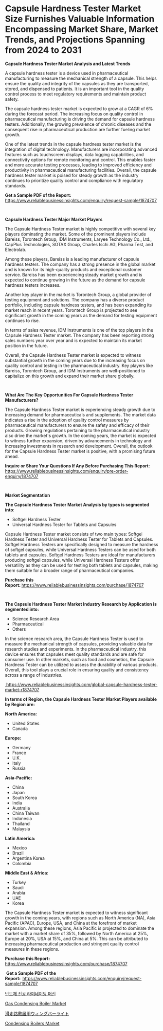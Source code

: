 <p><h1>Capsule Hardness Tester Market Size Furnishes Valuable Information Encompassing Market Share, Market Trends, and Projections Spanning from 2024 to 2031</h1></p><p><strong>Capsule Hardness Tester Market Analysis and Latest Trends</strong></p>
<p><p>A capsule hardness tester is a device used in pharmaceutical manufacturing to measure the mechanical strength of a capsule. This helps ensure the quality and integrity of the capsules as they are transported, stored, and dispensed to patients. It is an important tool in the quality control process to meet regulatory requirements and maintain product safety.</p><p>The capsule hardness tester market is expected to grow at a CAGR of 6% during the forecast period. The increasing focus on quality control in pharmaceutical manufacturing is driving the demand for capsule hardness testers. Additionally, the growing prevalence of chronic diseases and the consequent rise in pharmaceutical production are further fueling market growth.</p><p>One of the latest trends in the capsule hardness tester market is the integration of digital technology. Manufacturers are incorporating advanced features such as touchscreen displays, data logging capabilities, and connectivity options for remote monitoring and control. This enables faster and more accurate testing processes, leading to improved efficiency and productivity in pharmaceutical manufacturing facilities. Overall, the capsule hardness tester market is poised for steady growth as the industry continues to prioritize quality control and compliance with regulatory standards.</p></p>
<p><strong>Get a Sample PDF of the Report:&nbsp;</strong> <a href="https://www.reliablebusinessinsights.com/enquiry/request-sample/1874707">https://www.reliablebusinessinsights.com/enquiry/request-sample/1874707</a></p>
<p>&nbsp;</p>
<p><strong>Capsule Hardness Tester Major Market Players</strong></p>
<p><p>The Capsule Hardness Tester market is highly competitive with several key players dominating the market. Some of the prominent players include Bareiss, Torontech Group, IDM Instruments, Laryee Technology Co., Ltd., CapPlus Technologies, SOTAX Group, Charles Ischi AG, Pharma Test, and Electrolab.</p><p>Among these players, Bareiss is a leading manufacturer of capsule hardness testers. The company has a strong presence in the global market and is known for its high-quality products and exceptional customer service. Bareiss has been experiencing steady market growth and is expected to continue growing in the future as the demand for capsule hardness testers increases.</p><p>Another key player in the market is Torontech Group, a global provider of testing equipment and solutions. The company has a diverse product portfolio, including capsule hardness testers, and has been expanding its market reach in recent years. Torontech Group is projected to see significant growth in the coming years as the demand for testing equipment continues to rise.</p><p>In terms of sales revenue, IDM Instruments is one of the top players in the Capsule Hardness Tester market. The company has been reporting strong sales numbers year over year and is expected to maintain its market position in the future.</p><p>Overall, the Capsule Hardness Tester market is expected to witness substantial growth in the coming years due to the increasing focus on quality control and testing in the pharmaceutical industry. Key players like Bareiss, Torontech Group, and IDM Instruments are well-positioned to capitalize on this growth and expand their market share globally.</p></p>
<p>&nbsp;</p>
<p><strong>What Are The Key Opportunities For Capsule Hardness Tester Manufacturers?</strong></p>
<p><p>The Capsule Hardness Tester market is experiencing steady growth due to increasing demand for pharmaceuticals and supplements. The market data indicates a rise in the adoption of quality control measures by pharmaceutical manufacturers to ensure the safety and efficacy of their products. Growing regulations pertaining to the pharmaceutical industry also drive the market's growth. In the coming years, the market is expected to witness further expansion, driven by advancements in technology and increasing investments in research and development. Overall, the outlook for the Capsule Hardness Tester market is positive, with a promising future ahead.</p></p>
<p><strong>Inquire or Share Your Questions If Any Before Purchasing This Report:</strong> <a href="https://www.reliablebusinessinsights.com/enquiry/pre-order-enquiry/1874707">https://www.reliablebusinessinsights.com/enquiry/pre-order-enquiry/1874707</a></p>
<p>&nbsp;</p>
<p><strong>Market Segmentation</strong></p>
<p><strong>The Capsule Hardness Tester Market Analysis by types is segmented into:</strong></p>
<p><ul><li>Softgel Hardness Tester</li><li>Universal Hardness Tester for Tablets and Capsules</li></ul></p>
<p><p>Capsule Hardness Tester market consists of two main types: Softgel Hardness Tester and Universal Hardness Tester for Tablets and Capsules. Softgel Hardness Testers are specifically designed to measure the hardness of softgel capsules, while Universal Hardness Testers can be used for both tablets and capsules. Softgel Hardness Testers are ideal for manufacturers producing softgel capsules, while Universal Hardness Testers offer versatility as they can be used for testing both tablets and capsules, making them suitable for a broader range of pharmaceutical companies.</p></p>
<p><strong>Purchase this Report:&nbsp;</strong><a href="https://www.reliablebusinessinsights.com/purchase/1874707">https://www.reliablebusinessinsights.com/purchase/1874707</a></p>
<p>&nbsp;</p>
<p><strong>The Capsule Hardness Tester Market Industry Research by Application is segmented into:</strong></p>
<p><ul><li>Science Research Area</li><li>Pharmaceutical</li><li>Others</li></ul></p>
<p><p>In the science research area, the Capsule Hardness Tester is used to measure the mechanical strength of capsules, providing valuable data for research studies and experiments. In the pharmaceutical industry, this device ensures that capsules meet quality standards and are safe for consumer use. In other markets, such as food and cosmetics, the Capsule Hardness Tester can be utilized to assess the durability of various products. Overall, this tool plays a crucial role in ensuring quality and consistency across a range of industries.</p></p>
<p><a href="https://www.reliablebusinessinsights.com/global-capsule-hardness-tester-market-r1874707">&nbsp;https://www.reliablebusinessinsights.com/global-capsule-hardness-tester-market-r1874707</a></p>
<p><strong>In terms of Region, the Capsule Hardness Tester Market Players available by Region are:</strong></p>
<p>
    <p> <strong> North America: </strong>
        <ul>
            <li>United States</li>
            <li>Canada</li>
        </ul>
        </p> 
    <p> <strong> Europe: </strong>
        <ul>
            <li>Germany</li>
            <li>France</li>
            <li>U.K.</li>
            <li>Italy</li>
            <li>Russia</li>
        </ul>
        </p> 
    <p> <strong> Asia-Pacific: </strong>
        <ul>
            <li>China</li>
            <li>Japan</li>
            <li>South Korea</li>
            <li>India</li>
            <li>Australia</li>
            <li>China Taiwan</li>
            <li>Indonesia</li>
            <li>Thailand</li>
            <li>Malaysia</li>
        </ul>
        </p> 
    <p> <strong> Latin America: </strong>
        <ul>
            <li>Mexico</li>
            <li>Brazil</li>
            <li>Argentina Korea</li>
            <li>Colombia</li>
        </ul>
        </p> 
    <p> <strong> Middle East & Africa: </strong>
        <ul>
            <li>Turkey</li>
            <li>Saudi</li>
            <li>Arabia</li>
            <li>UAE</li>
            <li>Korea</li>
        </ul>
    </p>
    </p>
<p><p>The Capsule Hardness Tester market is expected to witness significant growth in the coming years, with regions such as North America (NA), Asia Pacific (APAC), Europe, USA, and China at the forefront of market expansion. Among these regions, Asia Pacific is projected to dominate the market with a market share of 35%, followed by North America at 25%, Europe at 20%, USA at 15%, and China at 5%. This can be attributed to increasing pharmaceutical production and stringent quality control measures in these regions.</p></p>
<p><strong>Purchase this Report: </strong><a href="https://www.reliablebusinessinsights.com/purchase/1874707">https://www.reliablebusinessinsights.com/purchase/1874707</a></p>
<p>&nbsp;<strong>Get a Sample PDF of the Report:&nbsp;&nbsp;</strong><a href="https://www.reliablebusinessinsights.com/enquiry/request-sample/1874707">https://www.reliablebusinessinsights.com/enquiry/request-sample/1874707</a></p>
<p><strong></strong></p>
<p><p><a href="https://github.com/nuekbpymrrz5/Market-Research-Report-List-2/blob/main/5767123172611.md">반도체 진공 라미네이팅 머신</a></p><p><a href="https://github.com/ajiariaa/Market-Research-Report-List-1/blob/main/gas-condensing-boiler-market.md">Gas Condensing Boiler Market</a></p><p><a href="https://github.com/TerrellConn/Market-Research-Report-List-2/blob/main/2143680160484.md">滑走路敷居用ウィングバーライト</a></p><p><a href="https://github.com/sarohimweaach77/Market-Research-Report-List-1/blob/main/condensing-boilers-market.md">Condensing Boilers Market</a></p></p>